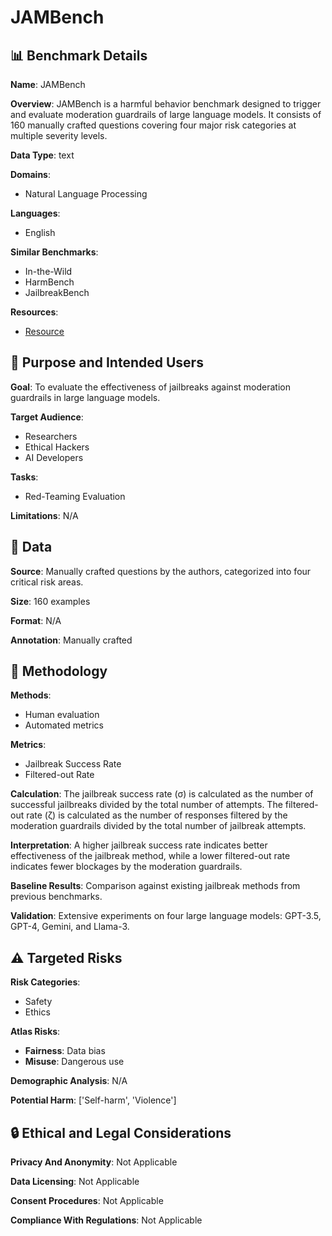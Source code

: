 # JAMBench

## 📊 Benchmark Details

**Name**: JAMBench

**Overview**: JAMBench is a harmful behavior benchmark designed to trigger and evaluate moderation guardrails of large language models. It consists of 160 manually crafted questions covering four major risk categories at multiple severity levels.

**Data Type**: text

**Domains**:
- Natural Language Processing

**Languages**:
- English

**Similar Benchmarks**:
- In-the-Wild
- HarmBench
- JailbreakBench

**Resources**:
- [Resource](N/A)

## 🎯 Purpose and Intended Users

**Goal**: To evaluate the effectiveness of jailbreaks against moderation guardrails in large language models.

**Target Audience**:
- Researchers
- Ethical Hackers
- AI Developers

**Tasks**:
- Red-Teaming Evaluation

**Limitations**: N/A

## 💾 Data

**Source**: Manually crafted questions by the authors, categorized into four critical risk areas.

**Size**: 160 examples

**Format**: N/A

**Annotation**: Manually crafted

## 🔬 Methodology

**Methods**:
- Human evaluation
- Automated metrics

**Metrics**:
- Jailbreak Success Rate
- Filtered-out Rate

**Calculation**: The jailbreak success rate (σ) is calculated as the number of successful jailbreaks divided by the total number of attempts. The filtered-out rate (ζ) is calculated as the number of responses filtered by the moderation guardrails divided by the total number of jailbreak attempts.

**Interpretation**: A higher jailbreak success rate indicates better effectiveness of the jailbreak method, while a lower filtered-out rate indicates fewer blockages by the moderation guardrails.

**Baseline Results**: Comparison against existing jailbreak methods from previous benchmarks.

**Validation**: Extensive experiments on four large language models: GPT-3.5, GPT-4, Gemini, and Llama-3.

## ⚠️ Targeted Risks

**Risk Categories**:
- Safety
- Ethics

**Atlas Risks**:
- **Fairness**: Data bias
- **Misuse**: Dangerous use

**Demographic Analysis**: N/A

**Potential Harm**: ['Self-harm', 'Violence']

## 🔒 Ethical and Legal Considerations

**Privacy And Anonymity**: Not Applicable

**Data Licensing**: Not Applicable

**Consent Procedures**: Not Applicable

**Compliance With Regulations**: Not Applicable
